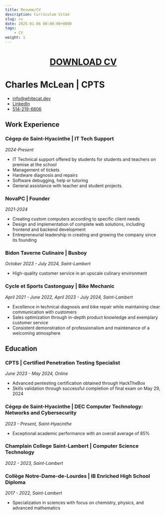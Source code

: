 ```yaml
---
title: Resume/CV
description: Curriculum Vitae 
slug: cv
date: 2025-01-06 00:00:00+0000
tags:
    - CV
weight: 1
---
```

<div style="text-align: center;">

# [DOWNLOAD CV](2025.pdf)

</div>


# Charles McLean | CPTS

- [info@whitecat.dev](mailto:info@whitecat.dev)
- [LinkedIn](https://www.linkedin.com/in/charlesmcleansec/)
- [514-219-6806](tel:+1-514-219-6806)

## Work Experience

### Cégep de Saint-Hyacinthe | IT Tech Support
*2024-Present*
- IT Technical support offered by students for students and teachers on premise at the school
- Management of tickets
- Hardware diagnosis and repairs
- Software debugging, help or tutoring
- General assistance with teacher and student projects.


### NovaPC | Founder
*2021-2024*
- Creating custom computers according to specific client needs
- Design and implementation of complete web solutions, including frontend and backend development  
- Entrepreneurial leadership in creating and growing the company since its founding

### Bidon Taverne Culinaire | Busboy
*October 2023 - July 2024, Saint-Lambert*
- High-quality customer service in an upscale culinary environment

### Cycle et Sports Castonguay | Bike Mechanic
*April 2021 - June 2022, April 2023 - July 2024, Saint-Lambert*
- Excellence in technical diagnosis and bike repair while maintaining clear communication with customers
- Sales optimization through in-depth product knowledge and exemplary customer service
- Consistent demonstration of professionalism and maintenance of a welcoming atmosphere

## Education

### CPTS | Certified Penetration Testing Specialist
*June 2023 - May 2024, Online*
- Advanced pentesting certification obtained through HackTheBox
- Skills validation through successful completion of final exam on May 29, 2024

### Cégep de Saint-Hyacinthe | DEC Computer Technology: Networks and Cybersecurity
*2023 - Present, Saint-Hyacinthe*
- Exceptional academic performance with an overall average of 85%

### Champlain College Saint-Lambert | Computer Science Technology
*2022 - 2023, Saint-Lambert*

### Collège Notre-Dame-de-Lourdes | IB Enriched High School Diploma
*2017 - 2022, Saint-Lambert*
- Specialization in sciences with focus on chemistry, physics, and advanced mathematics